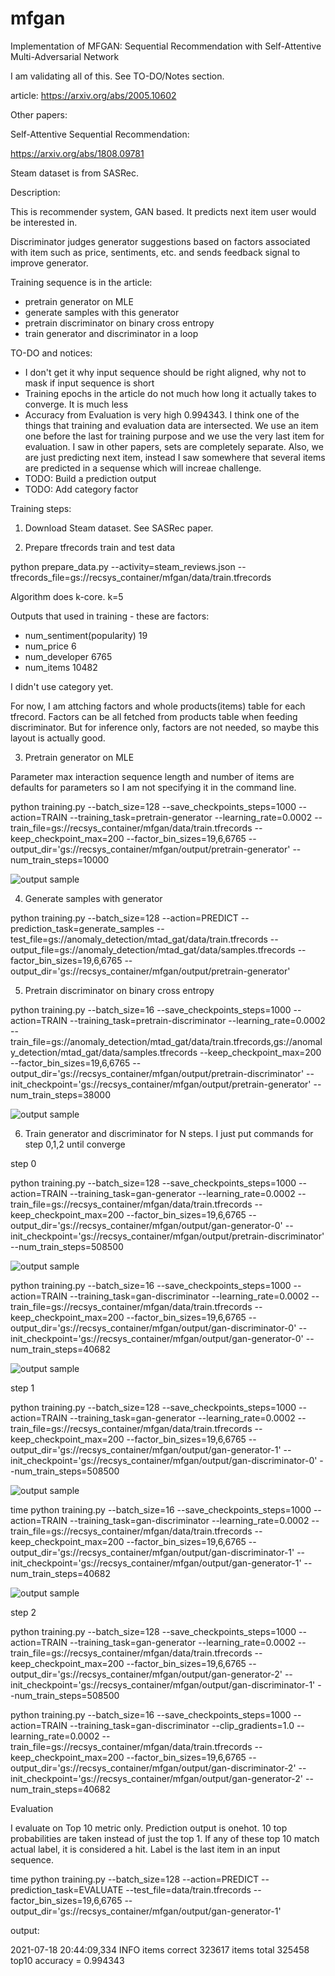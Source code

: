 # mfgan
Implementation of MFGAN: Sequential Recommendation with Self-Attentive Multi-Adversarial Network

I am validating all of this. See TO-DO/Notes section.

article: https://arxiv.org/abs/2005.10602

Other papers:

Self-Attentive Sequential Recommendation:

https://arxiv.org/abs/1808.09781

Steam dataset is from SASRec.

Description:

This is recommender system, GAN based. It predicts next item user would be interested in.

Discriminator judges generator suggestions based on factors associated with item such as price, sentiments, etc. and sends feedback signal to improve generator.

Training sequence is in the article:

- pretrain generator on MLE
- generate samples with this generator
- pretrain discriminator on binary cross entropy
- train generator and discriminator in a loop

TO-DO and notices:

- I don't get it why input sequence should be right aligned, why not to mask if input sequence is short
- Training epochs in the article do not much how long it actually takes to converge. It is much less
- Accuracy from Evaluation is very high 0.994343. I think one of the things that training and evaluation data are intersected. We use an item one before the last for training purpose and we use the very last item for evaluation. I saw in other papers, sets are completely separate. Also, we are just predicting next item, instead I saw somewhere that several items are predicted in a sequense which will increae challenge. 
- TODO: Build a prediction output
- TODO: Add category factor

Training steps:

1. Download Steam dataset. See SASRec paper. 

2. Prepare tfrecords train and test data

python prepare_data.py --activity=steam_reviews.json --tfrecords_file=gs://recsys_container/mfgan/data/train.tfrecords

Algorithm does k-core. k=5

Outputs that used in training - these are factors:

- num_sentiment(popularity) 19
- num_price 6
- num_developer 6765
- num_items 10482

I didn't use category yet.

For now, I am attching factors and whole products(items) table for each tfrecord. Factors can be all fetched from products table when feeding discriminator. But for inference only, factors are not needed, so maybe this layout is actually good.

3. Pretrain generator on MLE

Parameter max interaction sequence length and number of items are defaults for parameters so I am not specifying it in the command line.

python training.py --batch_size=128 --save_checkpoints_steps=1000 --action=TRAIN --training_task=pretrain-generator --learning_rate=0.0002 --train_file=gs://recsys_container/mfgan/data/train.tfrecords --keep_checkpoint_max=200 --factor_bin_sizes=19,6,6765 --output_dir='gs://recsys_container/mfgan/output/pretrain-generator' --num_train_steps=10000

![output sample](samples/curves/mfgan_1_0.png "Pretrain generator on MLE")

4. Generate samples with generator

python training.py --batch_size=128 --action=PREDICT --prediction_task=generate_samples --test_file=gs://anomaly_detection/mtad_gat/data/train.tfrecords --output_file=gs://anomaly_detection/mtad_gat/data/samples.tfrecords --factor_bin_sizes=19,6,6765 --output_dir='gs://recsys_container/mfgan/output/pretrain-generator'

5. Pretrain discriminator on binary cross entropy

python training.py --batch_size=16 --save_checkpoints_steps=1000 --action=TRAIN --training_task=pretrain-discriminator --learning_rate=0.0002 --train_file=gs://anomaly_detection/mtad_gat/data/train.tfrecords,gs://anomaly_detection/mtad_gat/data/samples.tfrecords --keep_checkpoint_max=200 --factor_bin_sizes=19,6,6765 --output_dir='gs://recsys_container/mfgan/output/pretrain-discriminator' --init_checkpoint='gs://recsys_container/mfgan/output/pretrain-generator' --num_train_steps=38000

![output sample](samples/curves/mfgan_2_0.png "Pretrain discriminator on binary cross entropy")

6. Train generator and discriminator for N steps. I just put commands for step 0,1,2 until converge

step 0

python training.py --batch_size=128 --save_checkpoints_steps=1000 --action=TRAIN --training_task=gan-generator --learning_rate=0.0002 --train_file=gs://recsys_container/mfgan/data/train.tfrecords --keep_checkpoint_max=200 --factor_bin_sizes=19,6,6765 --output_dir='gs://recsys_container/mfgan/output/gan-generator-0' --init_checkpoint='gs://recsys_container/mfgan/output/pretrain-discriminator' --num_train_steps=508500

![output sample](samples/curves/mfgan_3_0.png "train generator with feedback from discriminator")

python training.py --batch_size=16 --save_checkpoints_steps=1000 --action=TRAIN --training_task=gan-discriminator --learning_rate=0.0002 --train_file=gs://recsys_container/mfgan/data/train.tfrecords --keep_checkpoint_max=200 --factor_bin_sizes=19,6,6765 --output_dir='gs://recsys_container/mfgan/output/gan-discriminator-0' --init_checkpoint='gs://recsys_container/mfgan/output/gan-generator-0' --num_train_steps=40682

![output sample](samples/curves/mfgan_4_0.png "train discriminator using GAN training function. Discriminate real and generated items")

step 1

python training.py --batch_size=128 --save_checkpoints_steps=1000 --action=TRAIN --training_task=gan-generator --learning_rate=0.0002 --train_file=gs://recsys_container/mfgan/data/train.tfrecords --keep_checkpoint_max=200 --factor_bin_sizes=19,6,6765 --output_dir='gs://recsys_container/mfgan/output/gan-generator-1' --init_checkpoint='gs://recsys_container/mfgan/output/gan-discriminator-0' --num_train_steps=508500

![output sample](samples/curves/mfgan_5_0.png "train generator with feedback from discriminator")

time python training.py --batch_size=16 --save_checkpoints_steps=1000 --action=TRAIN --training_task=gan-discriminator --learning_rate=0.0002 --train_file=gs://recsys_container/mfgan/data/train.tfrecords --keep_checkpoint_max=200 --factor_bin_sizes=19,6,6765 --output_dir='gs://recsys_container/mfgan/output/gan-discriminator-1' --init_checkpoint='gs://recsys_container/mfgan/output/gan-generator-1' --num_train_steps=40682 

![output sample](samples/curves/mfgan_7_0.png "train discriminator using GAN training function. Discriminate real and generated items")

step 2

python training.py --batch_size=128 --save_checkpoints_steps=1000 --action=TRAIN --training_task=gan-generator --learning_rate=0.0002 --train_file=gs://recsys_container/mfgan/data/train.tfrecords --keep_checkpoint_max=200 --factor_bin_sizes=19,6,6765 --output_dir='gs://recsys_container/mfgan/output/gan-generator-2' --init_checkpoint='gs://recsys_container/mfgan/output/gan-discriminator-1' --num_train_steps=508500

python training.py --batch_size=16 --save_checkpoints_steps=1000 --action=TRAIN --training_task=gan-discriminator --clip_gradients=1.0 --learning_rate=0.0002 --train_file=gs://recsys_container/mfgan/data/train.tfrecords --keep_checkpoint_max=200 --factor_bin_sizes=19,6,6765 --output_dir='gs://recsys_container/mfgan/output/gan-discriminator-2' --init_checkpoint='gs://recsys_container/mfgan/output/gan-generator-2' --num_train_steps=40682


Evaluation

I evaluate on Top 10 metric only. Prediction output is onehot. 10 top probabilities are taken instead of just the top 1. If any of these top 10 match actual label, it is considered a hit. Label is the last item in an input sequence.

time python training.py --batch_size=128 --action=PREDICT --prediction_task=EVALUATE --test_file=data/train.tfrecords --factor_bin_sizes=19,6,6765 --output_dir='gs://recsys_container/mfgan/output/gan-generator-1'

output:

2021-07-18 20:44:09,334 INFO items correct 323617 items total 325458 top10 accuracy = 0.994343
